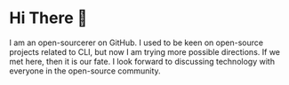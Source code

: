 # Hi There 👋

I am an open-sourcerer on GitHub. I used to be keen on open-source projects related to CLI, but now I am trying more possible directions. If we met here, then it is our fate. I look forward to discussing technology with everyone in the open-source community.

